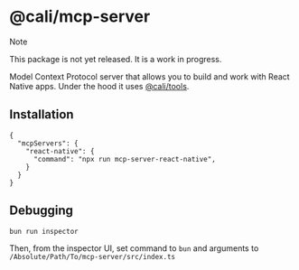 # @cali/mcp-server

> [!NOTE]
> This package is not yet released. It is a work in progress.

Model Context Protocol server that allows you to build and work with React Native apps. Under the hood it uses [@cali/tools](./tools/README.md).

## Installation

```
{
  "mcpServers": {
    "react-native": {
      "command": "npx run mcp-server-react-native",
    }
  }
}
```

## Debugging

```
bun run inspector
```

Then, from the inspector UI, set command to `bun` and arguments to `/Absolute/Path/To/mcp-server/src/index.ts`
